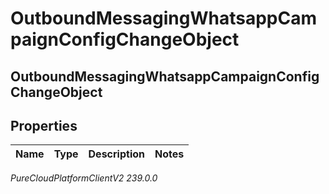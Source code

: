 # OutboundMessagingWhatsappCampaignConfigChangeObject

## OutboundMessagingWhatsappCampaignConfigChangeObject

## Properties

|Name | Type | Description | Notes|
|------------ | ------------- | ------------- | -------------|



_PureCloudPlatformClientV2 239.0.0_
